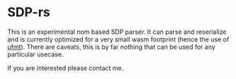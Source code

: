 # SDP-rs

This is an experimental nom based SDP parser.
It can parse and reserialize and is currently optimized for a very small wasm footprint (hence the use of [ufmt](https://docs.rs/ufmt)).
There are caveats, this is by far nothing that can be used for any particular usecase.

If you are interested please contact me.